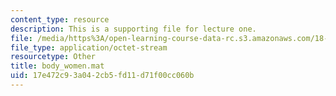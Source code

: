 ```yaml
---
content_type: resource
description: This is a supporting file for lecture one.
file: /media/https%3A/open-learning-course-data-rc.s3.amazonaws.com/18-443-statistics-for-applications-fall-2006/17e472c93a042cb5fd11d71f00cc060b_body_women.mat
file_type: application/octet-stream
resourcetype: Other
title: body_women.mat
uid: 17e472c9-3a04-2cb5-fd11-d71f00cc060b
---
```

